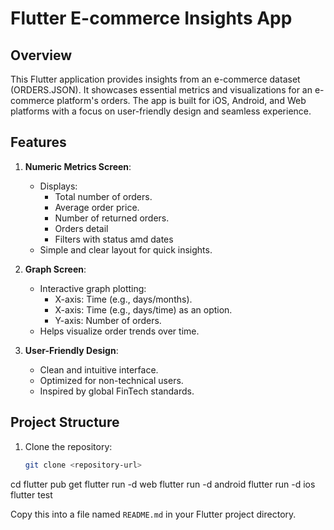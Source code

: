 # Flutter E-commerce Insights App

## Overview
This Flutter application provides insights from an e-commerce dataset (ORDERS.JSON). It showcases essential metrics and visualizations for an e-commerce platform's orders. The app is built for iOS, Android, and Web platforms with a focus on user-friendly design and seamless experience.

## Features
1. **Numeric Metrics Screen**:
   - Displays:
     - Total number of orders.
     - Average order price.
     - Number of returned orders.
     - Orders detail
     - Filters with status amd dates
   - Simple and clear layout for quick insights.

2. **Graph Screen**:
   - Interactive graph plotting:
     - X-axis: Time (e.g., days/months).
     - X-axis: Time (e.g., days/time) as an option.
     - Y-axis: Number of orders.
   - Helps visualize order trends over time.

3. **User-Friendly Design**:
   - Clean and intuitive interface.
   - Optimized for non-technical users.
   - Inspired by global FinTech standards.

## Project Structure

1. Clone the repository:
   ```bash
   git clone <repository-url>

cd <project-directory>
flutter pub get
flutter run -d web
flutter run -d android
flutter run -d ios
flutter test

Copy this into a file named `README.md` in your Flutter project directory.

